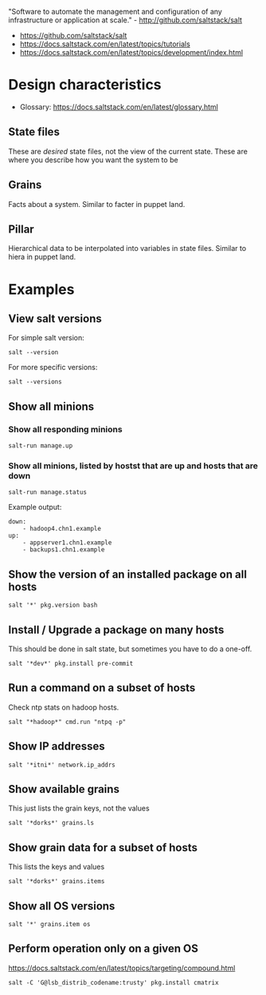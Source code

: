 "Software to automate the management and configuration of any infrastructure or application at scale." - <http://github.com/saltstack/salt>

- <https://github.com/saltstack/salt>
- <https://docs.saltstack.com/en/latest/topics/tutorials>
- <https://docs.saltstack.com/en/latest/topics/development/index.html>

# Design characteristics

- Glossary: <https://docs.saltstack.com/en/latest/glossary.html>

## State files

These are *desired* state files, not the view of the current state. These are where you describe how you want the system to be

## Grains

Facts about a system. Similar to facter in puppet land.

## Pillar

Hierarchical data to be interpolated into variables in state files. Similar to hiera in puppet land.

# Examples

## View salt versions

For simple salt version:

```
salt --version
```

For more specific versions:

```
salt --versions
```

## Show all minions

### Show all responding minions

```
salt-run manage.up
```

### Show all minions, listed by hostst that are up and hosts that are down

```
salt-run manage.status
```

Example output:

```
down:
    - hadoop4.chn1.example
up:
    - appserver1.chn1.example
    - backups1.chn1.example
```

## Show the version of an installed package on all hosts

```
salt '*' pkg.version bash
```

## Install / Upgrade a package on many hosts

This should be done in salt state, but sometimes you have to do a one-off.

```
salt '*dev*' pkg.install pre-commit
```

## Run a command on a subset of hosts

Check ntp stats on hadoop hosts.

```
salt "*hadoop*" cmd.run "ntpq -p"
```

## Show IP addresses

```
salt '*itni*' network.ip_addrs
```

## Show available grains

This just lists the grain keys, not the values

```
salt '*dorks*' grains.ls
```

## Show grain data for a subset of hosts

This lists the keys and values

```
salt '*dorks*' grains.items
```

## Show all OS versions

```
salt '*' grains.item os
```

## Perform operation only on a given OS

<https://docs.saltstack.com/en/latest/topics/targeting/compound.html>

```
salt -C 'G@lsb_distrib_codename:trusty' pkg.install cmatrix
```
